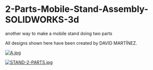 # 2-Parts-Mobile-Stand-Assembly-SOLIDWORKS-3d
another way to make a mobile stand doing two parts

All designs shown here have been created by DAVID MARTÍNEZ.


[![A.jpg](https://i.postimg.cc/28LwbWNc/A.jpg)](https://postimg.cc/8jDWxj5M)


[![STAND-2-PARTS.jpg](https://i.postimg.cc/ZnHWsZgD/STAND-2-PARTS.jpg)](https://postimg.cc/vx18cRGW)

